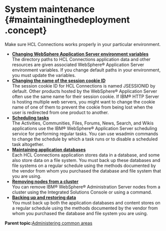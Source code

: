 # System maintenance {#maintainingthedeployment .concept}

Make sure HCL Connections works properly in your particular environment.

-   **[Changing WebSphere Application Server environment variables](../admin/t_admin_common_change_was_env_variable.md)**  
The directory paths to HCL Connections application data and other resources are given associated WebSphere® Application Server environment variables. If you change default paths in your environment, you must update the variables.
-   **[Changing the name of the session cookie ID](../admin/t_admin_common_change_jsessionid.md)**  
The session cookie ID for HCL Connections is named JSESSIONID by default. Other products hosted by the WebSphere® Application Server often use the same name for their session cookie. If IBM® HTTP Server is hosting multiple web servers, you might want to change the cookie name of one of them to prevent the cookie from being lost when the user is redirected from one product to another.
-   **[Scheduling tasks](../admin/c_admin_common_was_scheduler.md)**  
The Activities, Communities, Files, Forums, News, Search, and Wikis applications use the IBM® WebSphere® Application Server scheduling service for performing regular tasks. You can use wsadmin commands to change the schedule by which a task runs or to disable a scheduled task altogether.
-   **[Maintaining application databases](../admin/t_admin_db_maintain.md)**  
Each HCL Connections application stores data in a database, and some also store data on a file system. You must back up these databases and file systems on a regular schedule using the methods documented by the vendor from whom you purchased the database and file system that you are using.
-   **[Removing nodes from a cluster](../admin/c_admin_common_remove_nodes.md)**  
You can remove IBM® WebSphere® Administration Server nodes from a cluster using the Integrated Solutions Console or using a command.
-   **[Backing up and restoring data](../admin/c_admin_common_manage_backups.md)**  
You must back up both the application databases and content stores on a regular schedule using the methods documented by the vendor from whom you purchased the database and file system you are using.

**Parent topic:**[Administering common areas](../admin/c_admin_act_wsadmin.md)

